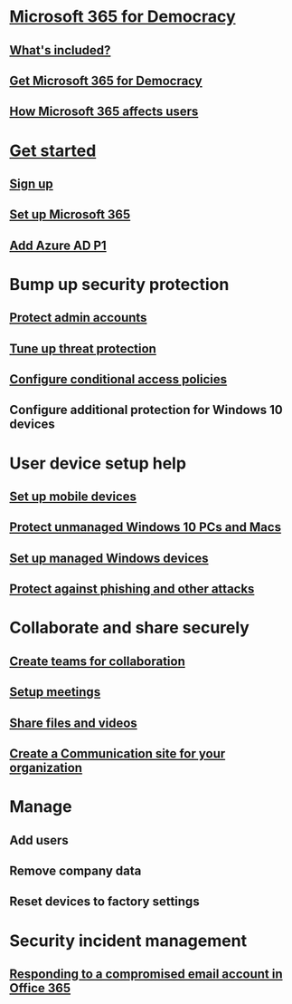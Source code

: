 # [Microsoft 365 for Democracy](index.md)
## [What's included?](microsoft-365-democracy-whats-included.md)
## [Get Microsoft 365 for Democracy](get-microsoft-365-democracy.md)
## [How Microsoft 365 affects users](m365-democracy-users.md)
# [Get started](microsoft-365-democracy-setup-overview.md)
## [Sign up](../business/sign-up.md?toc=/microsoft-365/democracy/toc.json)
## [Set up Microsoft 365](../business/set-up.md?toc=/microsoft-365/democracy/toc.json)
## [Add Azure AD P1](set-up-azureadp1.md) 
# Bump up security protection
## [Protect admin accounts](m365-democracy-protect-admin-accounts.md)
## [Tune up threat protection](m365-democracy-tune-up-protection.md) 
## [Configure conditional access policies](m365-democracy-conditional-access.md)
## Configure additional protection for Windows 10 devices 
# User device setup help
## [Set up mobile devices](../business/set-up-mobile-devices.md?toc=/microsoft-365/democracy/toc.json)
## [Protect unmanaged Windows 10 PCs and Macs](m365-democracy-protect-pcs-macs.md)
## [Set up managed Windows devices](../business/set-up-windows-devices.md?toc=/microsoft-365/democracy/toc.json)
## [Protect against phishing and other attacks](m365-democracy-phishing-and-attacks.md)
# Collaborate and share securely
## [Create teams for collaboration](create-teams-for-collaboration.md)
## [Setup meetings](set-up-meetings.md)
## [Share files and videos](share-files-and-videos.md)
## [Create a Communication site for your organization](create-communications-site.md)
# Manage
## Add users
## Remove company data
## Reset devices to factory settings
# Security incident management
## [Responding to a compromised email account in Office 365](/Office365/SecurityCompliance/responding-to-a-compromised-email-account)
